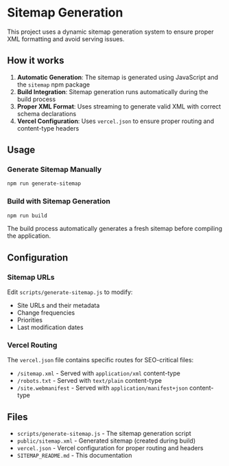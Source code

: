 # Sitemap Generation

This project uses a dynamic sitemap generation system to ensure proper XML formatting and avoid serving issues.

## How it works

1. **Automatic Generation**: The sitemap is generated using JavaScript and the `sitemap` npm package
2. **Build Integration**: Sitemap generation runs automatically during the build process
3. **Proper XML Format**: Uses streaming to generate valid XML with correct schema declarations
4. **Vercel Configuration**: Uses `vercel.json` to ensure proper routing and content-type headers

## Usage

### Generate Sitemap Manually
```bash
npm run generate-sitemap
```

### Build with Sitemap Generation
```bash
npm run build
```
The build process automatically generates a fresh sitemap before compiling the application.

## Configuration

### Sitemap URLs
Edit `scripts/generate-sitemap.js` to modify:
- Site URLs and their metadata
- Change frequencies
- Priorities
- Last modification dates

### Vercel Routing
The `vercel.json` file contains specific routes for SEO-critical files:
- `/sitemap.xml` - Served with `application/xml` content-type
- `/robots.txt` - Served with `text/plain` content-type
- `/site.webmanifest` - Served with `application/manifest+json` content-type

## Files

- `scripts/generate-sitemap.js` - The sitemap generation script
- `public/sitemap.xml` - Generated sitemap (created during build)
- `vercel.json` - Vercel configuration for proper routing and headers
- `SITEMAP_README.md` - This documentation